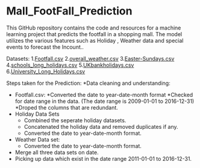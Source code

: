 # Mall_FootFall_Prediction
This GitHub repository contains the code and resources for a machine learning project that predicts the footfall in a shopping mall. The model utilizes the various features such as Holiday , Weather data and special events to forecast the Incount..

Datasets:
1.[Footfall.csv](https://drive.google.com/file/d/18r0RLtEAYG3gwgFDtxhLxwwmw6JUWaq0/view?usp=drive_link)
2.[overall_weather.csv](https://drive.google.com/file/d/17bAO8ekwhryUgeJWTEJjiTGeNkKwo83i/view?usp=drive_link)
3.[Easter-Sundays.csv](https://drive.google.com/file/d/130doO_RkQI0CuGuuhclHStxa_day9mh4/view?usp=drive_link)
4.[schools_long_holidays.csv](https://drive.google.com/file/d/1y5kmKxg1B1kmCdlRAFuXojIqJxiawvif/view?usp=drive_link)
5.[UKbankholidays.csv](https://drive.google.com/file/d/1Jl2nSeiwv0WjaOxC76z8GBTWXvxOd71g/view?usp=drive_link)
6.[University_Long_Holidays.csv](https://drive.google.com/file/d/1Q2aImNhmPYPfsm_jLY0L5whqDb6K3KK9/view?usp=drive_link)

Steps taken for the Prediction:
*Data cleaning and understanding:
  * Footfall.csv:
    *Converted the date to year-date-month format
    *Checked for date range in the data. (The date range is 2009-01-01 to 2016-12-31)
    *Droped the columns that are redundant.
  * Holiday Data Sets
    * Combined the seperate holiday datasets.
    * Concatenated the holiday data and removed duplicates if any.
    * Converted the date to year-date-month format.
  * Weather Data set:
      * Converted the date to year-date-month format.
  * Merge all three data sets on date.
  * Picking up data which exist in the date range 2011-01-01 to 2016-12-31.



